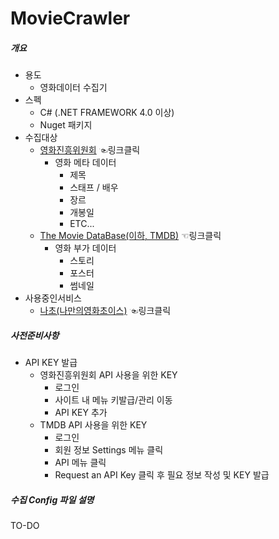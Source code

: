 # MovieCrawler

##### 개요
* 용도
  * 영화데이터 수집기
* 스펙
  * C# (.NET FRAMEWORK 4.0 이상)
  * Nuget 패키지
* 수집대상
  * [영화진흥위원회](http://www.kobis.or.kr/kobisopenapi/homepg/main/main.do) ☜링크클릭
    * 영화 메타 데이터
      * 제목
      * 스태프 / 배우
      * 장르
      * 개봉일
      * ETC...
  * [The Movie DataBase(이하, TMDB)](https://developers.themoviedb.org/3/search/search-movies) ☜링크클릭
    * 영화 부가 데이터
      * 스토리
      * 포스터
      * 썸네일
* 사용중인서비스
  * [나초(나만의영화초이스)](http://www.nachomovie.com) ☜링크클릭

##### 사전준비사항
* API KEY 발급
  * 영화진흥위원회 API 사용을 위한 KEY
    * 로그인
    * 사이트 내 메뉴 키발급/관리 이동
    * API KEY 추가
  * TMDB API 사용을 위한 KEY
    * 로그인
    * 회원 정보 Settings 메뉴 클릭
    * API 메뉴 클릭
    * Request an API Key 클릭 후 필요 정보 작성 및 KEY 발급

##### 수집 Config 파일 설명
TO-DO